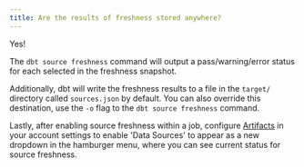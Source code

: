 ```yaml
---
title: Are the results of freshness stored anywhere?
---
```

Yes!

The `dbt source freshness` command will output a pass/warning/error status for each <Term id="table" /> selected in the freshness snapshot.

Additionally, dbt will write the freshness results to a file in the `target/` directory called `sources.json` by default. You can also override this destination, use the `-o` flag to the `dbt source freshness` command.

Lastly, after enabling source freshness within a job, configure [Artifacts](docs/dbt-cloud/using-dbt-cloud/artifacts) in your account settings to enable 'Data Sources' to appear as a new dropdown in the hamburger menu, where you can see current status for source freshness.
